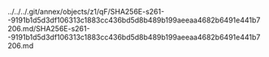 ../../../.git/annex/objects/z1/qF/SHA256E-s261--9191b1d5d3df106313c1883cc436bd5d8b489b199aeeaa4682b6491e441b7206.md/SHA256E-s261--9191b1d5d3df106313c1883cc436bd5d8b489b199aeeaa4682b6491e441b7206.md